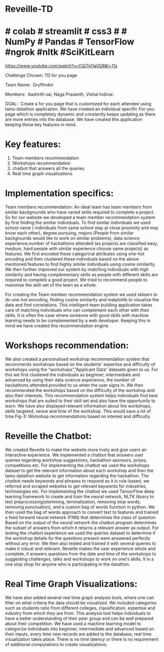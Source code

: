 # Reveille-TD
# # colab # streamlit # css3 # # NumPy # Pandas # TensorFlow #ngrok #nltk #SciKitLearn 

https://www.youtube.com/watch?v=CQiTkl1aVQ8&t=11s

Challenge Chosen:​ TD for you page

Team Name: ​ Gryffindor

Members: ​ Aashrith sai, Naga Prasanth, Vishal Indivar.

GOAL:​ ​ Create a for you page that is customized for each attendee using tamu datathon application.
We have created an individual specific For-you page which is completely dynamic and constantly keeps
updating as there are more entries into the database. We have created this application keeping these key
features in mind.

# Key features:
1. Team members recommendation
2. Workshops recommendation
3. chatbot that answers all the queries
4. Real time graph visualizations

# Implementation specifics:
Team members recommendation:
An ideal team has team members from similar backgrounds who have varied skills required to complete a
project. So for our website we developed a team member recommendation system by first finding the
similar individuals. To find similar individuals we used school name ( individuals from same school stay
at close proximity and may know each other), degree pursuing, majors (People from similar backgrounds
would like to work on similar problems), data science experience,number of hackathons attended (as
projects are classified easy, medium, hard people with similar experience choose same projects) as
features. We first encoded these categorical attributes using one-hot encoding and then clustered these
individuals based on the above mentioned features to find highly similar individuals using cosine
similarity. We then further improved our system by matching individuals with high similarity and having
complementary skills as people with different skills are required to complete a good project. We tried to
recommend people to maximise the skill-set of the team as a whole.

For creating the Team member recommendation system we used sklearn to do one-hot encoding, finding cosine similarity and matplotlib to visualize the data and find correlations. 
This intelligent team building application takes care of matching individuals who can complement each other with their skills. It is often
the case where someone with good skills with machine learning needs to be complemented by a web
developer. Keeping this in mind we have created this recommendation engine.

# Workshops recommendation:
We also created a personalised workshop recommendation system that recommends workshops based on
the students' expertise and difficulty of workshops using the “workshops”,”Applicant Data” datasets
given to us. For this we first clustered the individuals as beginner, intermediate and advanced by using
their data science experience, the number of hackathons attended provided to us when the user signs in.
We then recommended the workshops based on the difficulty of the workshop and also their interests.
This recommendation system helps individuals find best workshops that are suited to their skill set and
also have the opportunity to learn. We have also displayed relevant information about the workshops,
skills targeted, venue and time of the workshop. This would save a lot of time.Fig-3: Workshop recommendations based on interest and difficulty

# Reveille the Chatbot:
We created Reveille to make the website more lively and give users an interactive experience. We
implemented a chatbot that answers user queries regarding workshop suggestions, hackathon sponsors,
prizes, competitions etc. For implementing the chatbot we used the workshops dataset to get the relevant
information about each workshop and then the tamu datathon website to get information regarding the
hackathon. The chatbot needs keywords and phrases to respond as it is rule-based, we referred and
scraped websites to get relevant keywords for industries, technologies etc. For implementing the chatbot
we used TensorFlow deep learning framework to create and train the neural network, NLTK library to
text preprocessing(stemming, lemmatization, removing stop words, removing punctuation), and a custom
bag of words function in python. We then used the bag of words approach to convert text to features and
trained a feed forward neural network (FNN) that determines the class of question. Based on the output of
the neural network the chatbot program determines the subset of answers from which it returns a relevant
answer as output. For testing the chatbot experience we used the queries dataset to determine if the
workshop details for the questions present were answered perfectly without any error. We then also tested
and trained it with several queries to make it robust and relevant. Reveille makes the user experience
whole and complete, it answers questions from the date and time of the workshops to suggesting
challenges, talks and workshops to work on one's skills. It is a one stop shop for anyone who is
participating in the datathon.

# Real Time Graph Visualizations:
We have also added several real time graph analysis tools, where one can filter on what criteria the data
should be visualized. We included categories such as students ratio from different colleges, classification,
expertise and industry from which they are from. This analysis tool helps individuals to have a better
understanding of their peer group and can be well prepared about their competition. We have used a
machine learning model to categorize individuals into beginner, intermediate and advanced based on their
inputs, every time new records are added to the database, real time visualization takes place. There is no
time latency or there is no requirement of additional computations to create visualizations.
